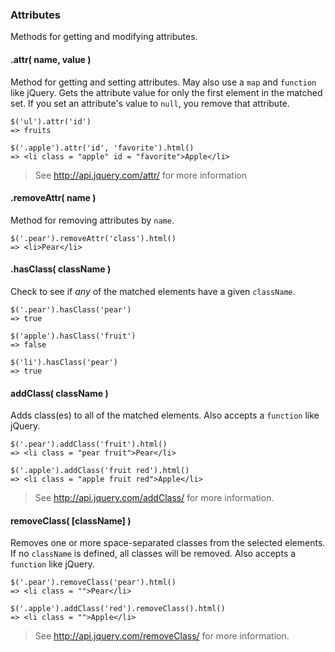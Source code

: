 ### Attributes
Methods for getting and modifying attributes.

#### .attr( name, value )
Method for getting and setting attributes. May also use a `map` and `function` like jQuery. Gets the attribute value for only the first element in the matched set. If you set an attribute's value to `null`, you remove that attribute.

    $('ul').attr('id')
    => fruits

    $('.apple').attr('id', 'favorite').html()
    => <li class = "apple" id = "favorite">Apple</li>

> See http://api.jquery.com/attr/ for more information

#### .removeAttr( name )
Method for removing attributes by `name`.

    $('.pear').removeAttr('class').html()
    => <li>Pear</li>

#### .hasClass( className )
Check to see if *any* of the matched elements have a given `className`.

    $('.pear').hasClass('pear')
    => true

    $('apple').hasClass('fruit')
    => false

    $('li').hasClass('pear')
    => true
  
#### addClass( className )
Adds class(es) to all of the matched elements. Also accepts a `function` like jQuery.

    $('.pear').addClass('fruit').html()
    => <li class = "pear fruit">Pear</li>

    $('.apple').addClass('fruit red').html()
    => <li class = "apple fruit red">Apple</li>

> See http://api.jquery.com/addClass/ for more information.

#### removeClass( [className] )
Removes one or more space-separated classes from the selected elements. If no `className` is defined, all classes will be removed. Also accepts a `function` like jQuery.

    $('.pear').removeClass('pear').html()
    => <li class = "">Pear</li>

    $('.apple').addClass('red').removeClass().html()
    => <li class = "">Apple</li>
    
> See http://api.jquery.com/removeClass/ for more information.


